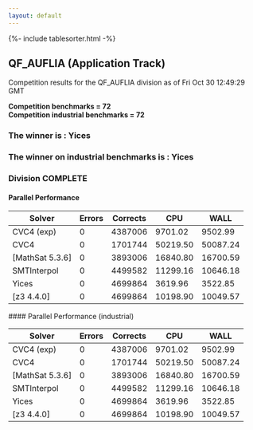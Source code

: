 ```yaml
---
layout: default
---
```

{%- include tablesorter.html -%}

##  QF_AUFLIA (Application Track)

Competition results for the QF_AUFLIA division as of Fri Oct 30 12:49:29 GMT

**Competition benchmarks = 72** 
**<br/>Competition industrial benchmarks = 72** 

###  The winner is : Yices 
###  The winner on industrial benchmarks is : Yices 
### Division COMPLETE
 




#### Parallel Performance
<table id="parallel" class="result sorted">
<thead>
<tr>
<th class="center">Solver</th><th class="center">Errors</th>
<th class="center">Corrects</th>
<th class="center">CPU</th>
<th class="center">WALL</th>
</tr>
</thead>
<tr>
<td>CVC4 (exp)</td>
<td class="right">0</td>
<td class="right">4387006</td>
<td class="right">9701.02</td>
<td class="right">9502.99</td>
</tr>
<tr>
<td>CVC4</td>
<td class="right">0</td>
<td class="right">1701744</td>
<td class="right">50219.50</td>
<td class="right">50087.24</td>
</tr>
<tr>
<td>[MathSat 5.3.6]</td>
<td class="right">0</td>
<td class="right">3893006</td>
<td class="right">16840.80</td>
<td class="right">16700.59</td>
</tr>
<tr>
<td>SMTInterpol</td>
<td class="right">0</td>
<td class="right">4499582</td>
<td class="right">11299.16</td>
<td class="right">10646.18</td>
</tr>
<tr>
<td>Yices</td>
<td class="right">0</td>
<td class="right">4699864</td>
<td class="right">3619.96</td>
<td class="right">3522.85</td>
</tr>
<tr>
<td>[z3 4.4.0]</td>
<td class="right">0</td>
<td class="right">4699864</td>
<td class="right">10198.90</td>
<td class="right">10049.57</td>
</tr>
</table>
#### Parallel Performance (industrial)
<table id="paralleli" class="result sorted">
<thead>
<tr>
<th class="center">Solver</th><th class="center">Errors</th>
<th class="center">Corrects</th>
<th class="center">CPU</th>
<th class="center">WALL</th>
</tr>
</thead>
<tr>
<td>CVC4 (exp)</td>
<td class="right">0</td>
<td class="right">4387006</td>
<td class="right">9701.02</td>
<td class="right">9502.99</td>
</tr>
<tr>
<td>CVC4</td>
<td class="right">0</td>
<td class="right">1701744</td>
<td class="right">50219.50</td>
<td class="right">50087.24</td>
</tr>
<tr>
<td>[MathSat 5.3.6]</td>
<td class="right">0</td>
<td class="right">3893006</td>
<td class="right">16840.80</td>
<td class="right">16700.59</td>
</tr>
<tr>
<td>SMTInterpol</td>
<td class="right">0</td>
<td class="right">4499582</td>
<td class="right">11299.16</td>
<td class="right">10646.18</td>
</tr>
<tr>
<td>Yices</td>
<td class="right">0</td>
<td class="right">4699864</td>
<td class="right">3619.96</td>
<td class="right">3522.85</td>
</tr>
<tr>
<td>[z3 4.4.0]</td>
<td class="right">0</td>
<td class="right">4699864</td>
<td class="right">10198.90</td>
<td class="right">10049.57</td>
</tr>
</table>

